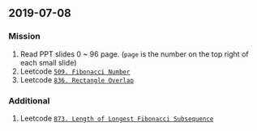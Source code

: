 ## 2019-07-08
### Mission
1. Read PPT slides 0 ~ 96 page. (`page` is the number on the top right of each small slide)
2. Leetcode [`509. Fibonacci Number`](https://leetcode.com/problems/fibonacci-number/)
3. Leetcode [`836. Rectangle Overlap`](https://leetcode.com/problems/rectangle-overlap/)

### Additional
1. Leetcode [`873. Length of Longest Fibonacci Subsequence`](https://leetcode.com/problems/length-of-longest-fibonacci-subsequence/)